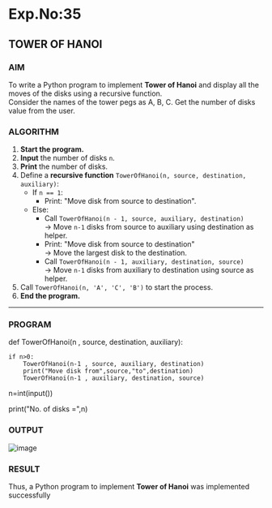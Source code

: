 # Exp.No:35  
## TOWER OF HANOI

### AIM  
To write a Python program to implement **Tower of Hanoi** and display all the moves of the disks using a recursive function.  
Consider the names of the tower pegs as A, B, C. Get the number of disks value from the user.

### ALGORITHM  

1. **Start the program.**
2. **Input** the number of disks `n`.
3. **Print** the number of disks.
4. Define a **recursive function** `TowerOfHanoi(n, source, destination, auxiliary)`:
   - If `n == 1`:
     - Print: "Move disk from source to destination".
   - Else:
     - Call `TowerOfHanoi(n - 1, source, auxiliary, destination)`  
       → Move `n-1` disks from source to auxiliary using destination as helper.
     - Print: "Move disk from source to destination"  
       → Move the largest disk to the destination.
     - Call `TowerOfHanoi(n - 1, auxiliary, destination, source)`  
       → Move `n-1` disks from auxiliary to destination using source as helper.
5. Call `TowerOfHanoi(n, 'A', 'C', 'B')` to start the process.
6. **End the program.**

---

### PROGRAM  

def TowerOfHanoi(n , source, destination, auxiliary):

    if n>0:
        TowerOfHanoi(n-1 , source, auxiliary, destination)
        print("Move disk from",source,"to",destination)
        TowerOfHanoi(n-1 , auxiliary, destination, source)

n=int(input())

print("No. of disks =",n)

### OUTPUT

![image](https://github.com/user-attachments/assets/b8cf0e6a-8de7-48e1-b57a-ceb95142ce9e)


### RESULT
Thus, a Python program to implement **Tower of Hanoi** was implemented successfully

